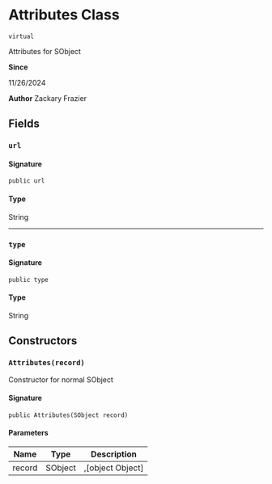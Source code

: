 # Attributes Class
`virtual`

Attributes for SObject

**Since** 

11/26/2024

**Author** Zackary Frazier

## Fields
### `url`

#### Signature
```apex
public url
```

#### Type
String

---

### `type`

#### Signature
```apex
public type
```

#### Type
String

## Constructors
### `Attributes(record)`

Constructor for normal SObject

#### Signature
```apex
public Attributes(SObject record)
```

#### Parameters
| Name | Type | Description |
|------|------|-------------|
| record | SObject | ,[object Object] |